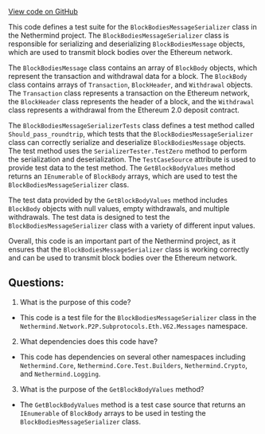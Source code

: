 [View code on GitHub](https://github.com/NethermindEth/nethermind/src/Nethermind/Nethermind.Network.Test/P2P/Subprotocols/Eth/V62/BlockBodiesMessageSerializerTests.cs)

This code defines a test suite for the `BlockBodiesMessageSerializer` class in the Nethermind project. The `BlockBodiesMessageSerializer` class is responsible for serializing and deserializing `BlockBodiesMessage` objects, which are used to transmit block bodies over the Ethereum network. 

The `BlockBodiesMessage` class contains an array of `BlockBody` objects, which represent the transaction and withdrawal data for a block. The `BlockBody` class contains arrays of `Transaction`, `BlockHeader`, and `Withdrawal` objects. The `Transaction` class represents a transaction on the Ethereum network, the `BlockHeader` class represents the header of a block, and the `Withdrawal` class represents a withdrawal from the Ethereum 2.0 deposit contract.

The `BlockBodiesMessageSerializerTests` class defines a test method called `Should_pass_roundtrip`, which tests that the `BlockBodiesMessageSerializer` class can correctly serialize and deserialize `BlockBodiesMessage` objects. The test method uses the `SerializerTester.TestZero` method to perform the serialization and deserialization. The `TestCaseSource` attribute is used to provide test data to the test method. The `GetBlockBodyValues` method returns an `IEnumerable` of `BlockBody` arrays, which are used to test the `BlockBodiesMessageSerializer` class.

The test data provided by the `GetBlockBodyValues` method includes `BlockBody` objects with null values, empty withdrawals, and multiple withdrawals. The test data is designed to test the `BlockBodiesMessageSerializer` class with a variety of different input values.

Overall, this code is an important part of the Nethermind project, as it ensures that the `BlockBodiesMessageSerializer` class is working correctly and can be used to transmit block bodies over the Ethereum network.
## Questions: 
 1. What is the purpose of this code?
- This code is a test file for the `BlockBodiesMessageSerializer` class in the `Nethermind.Network.P2P.Subprotocols.Eth.V62.Messages` namespace.

2. What dependencies does this code have?
- This code has dependencies on several other namespaces including `Nethermind.Core`, `Nethermind.Core.Test.Builders`, `Nethermind.Crypto`, and `Nethermind.Logging`.

3. What is the purpose of the `GetBlockBodyValues` method?
- The `GetBlockBodyValues` method is a test case source that returns an `IEnumerable` of `BlockBody` arrays to be used in testing the `BlockBodiesMessageSerializer` class.